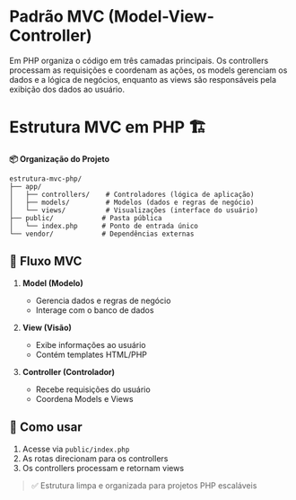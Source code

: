 # Padrão MVC (Model-View-Controller) 
Em PHP organiza o código em três camadas principais. Os controllers processam as requisições e coordenam as ações, os models gerenciam os dados e a lógica de negócios, enquanto as views são responsáveis pela exibição dos dados ao usuário. 
# Estrutura MVC em PHP 🏗️

**📦 Organização do Projeto**  
```
estrutura-mvc-php/
├── app/
│   ├── controllers/    # Controladores (lógica de aplicação)
│   ├── models/         # Modelos (dados e regras de negócio)
│   └── views/          # Visualizações (interface do usuário)
├── public/            # Pasta pública
│   └── index.php      # Ponto de entrada único
└── vendor/            # Dependências externas
```

## 🔄 Fluxo MVC
1. **Model (Modelo)**  
   - Gerencia dados e regras de negócio  
   - Interage com o banco de dados  

2. **View (Visão)**  
   - Exibe informações ao usuário  
   - Contém templates HTML/PHP  

3. **Controller (Controlador)**  
   - Recebe requisições do usuário  
   - Coordena Models e Views  

## 🚀 Como usar
1. Acesse via `public/index.php`  
2. As rotas direcionam para os controllers  
3. Os controllers processam e retornam views  

> ✅ Estrutura limpa e organizada para projetos PHP escaláveis
